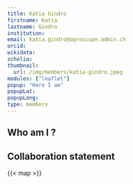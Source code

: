 ```yaml
---
title: Katia Gindro
firstname: Katia
lastname: Gindro
institution: 
email: katia.gindro@agroscope.admin.ch
orcid: 
wikidata: 
scholia: 
thumbnail:
  url: /img/members/katia-gindro.jpeg
modules: ["leaflet"]
popup: "Here I am"
popupLat: 
popupLong: 
type: members
---
```


## Who am I ?

## Collaboration statement

{{< map >}}
